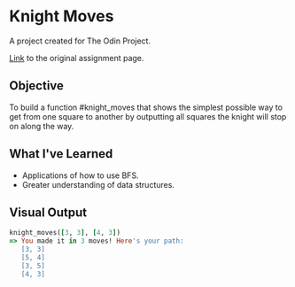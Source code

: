 # Knight Moves

A project created for The Odin Project.

[Link](https://www.theodinproject.com/courses/ruby-programming/lessons/data-structures-and-algorithms) to the original assignment page.

## Objective
To build a function #knight_moves that shows the simplest possible way to get from one square to another by outputting all squares the knight will stop on along the way.

## What I've Learned
* Applications of how to use BFS.
* Greater understanding of data structures.

## Visual Output
```ruby
knight_moves([3, 3], [4, 3])
=> You made it in 3 moves! Here's your path:
   [3, 3]
   [5, 4]
   [3, 5]
   [4, 3]
```

